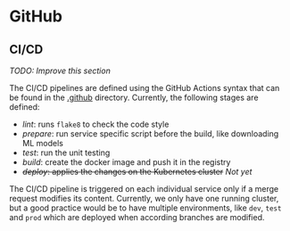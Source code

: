 # GitHub

## CI/CD

_TODO: Improve this section_

The CI/CD pipelines are defined using the GitHub Actions syntax that can be found in the [.github](../../.github) directory. Currently, the following stages are defined:

- *lint*: runs `flake8` to check the code style
- *prepare*: run service specific script before the build, like downloading ML models
- *test*: run the unit testing
- *build*: create the docker image and push it in the registry
- ~~*deploy*: applies the changes on the Kubernetes cluster~~ _Not yet_

The CI/CD pipeline is triggered on each individual service only if a merge request modifies its content. Currently, we only have one running cluster, but a good practice would be to have multiple environments, like `dev`, `test` and `prod` which are deployed when according branches are modified.
